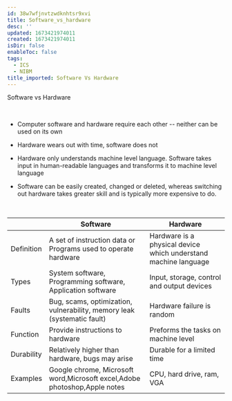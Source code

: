 ```yaml
---
id: 38w7wfjnvtzwdknhtsr9xvi
title: Software_vs_hardware
desc: ''
updated: 1673421974011
created: 1673421974011
isDir: false
enableToc: false
tags:
  - ICS
  - NIBM
title_imported: Software Vs Hardware
---
```


Software vs Hardware

 

-   Computer software and hardware require each other -- neither can be used on its own

-   Hardware wears out with time, software does not

-   Hardware only understands machine level language. Software takes input in human-readable languages and transforms it to machine level language

-   Software can be easily created, changed or deleted, whereas switching out hardware takes greater skill and is typically more expensive to do.

 

||Software|Hardware|
|--- |--- |--- |
|Definition|A set of instruction data or Programs used to operate hardware|Hardware is a physical device which understand machine language|
|Types|System software, Programming software, Application software|Input, storage, control and output devices|
|Faults|Bug, scams, optimization, vulnerability, memory leak (systematic fault)|Hardware failure is random|
|Function|Provide instructions to hardware|Preforms the tasks on machine level|
|Durability|Relatively higher than hardware, bugs may arise|Durable for a limited time|
|Examples|Google chrome, Microsoft word,Microsoft excel,Adobe photoshop,Apple notes|CPU, hard drive, ram, VGA|

